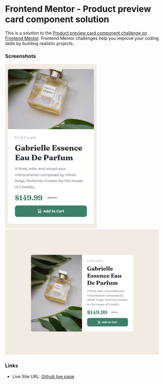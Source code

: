 # Frontend Mentor - Product preview card component solution

This is a solution to the [Product preview card component challenge on Frontend Mentor](https://www.frontendmentor.io/challenges/product-preview-card-component-GO7UmttRfa). Frontend Mentor challenges help you improve your coding skills by building realistic projects.

### Screenshots

<img src="./images//screenshot2.png" width="300">
<img src="./images//screenshot.png" width="600">

### Links

- Live Site URL: [Github live page](https://h-mihail.github.io/fe-mentor-product-preview-card/)
